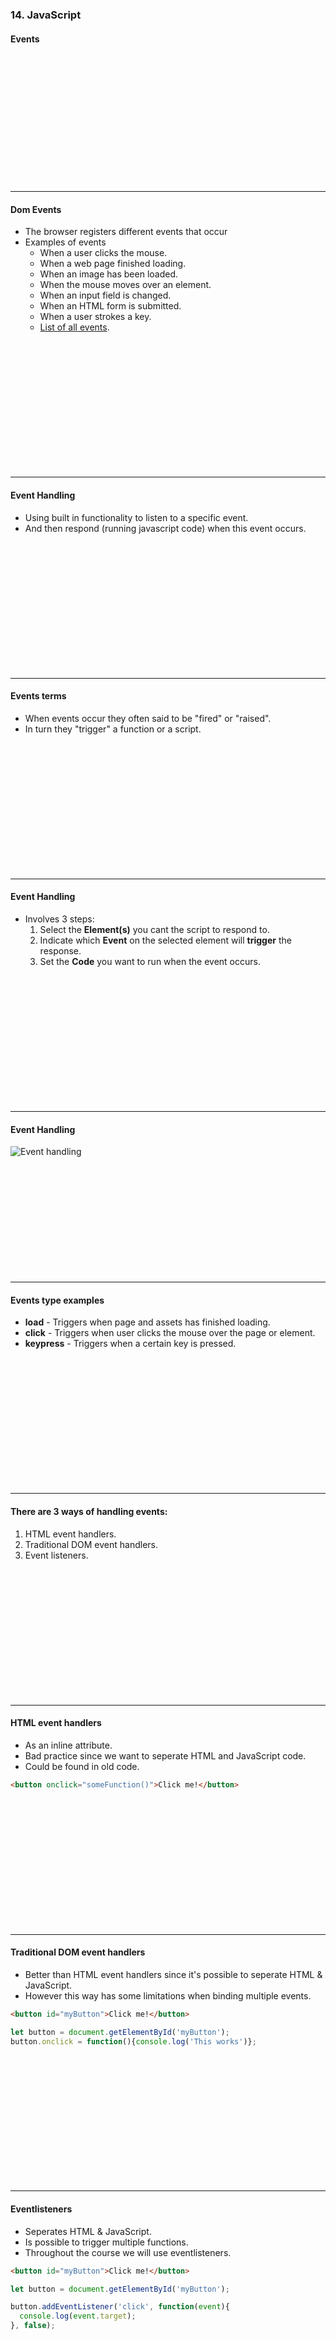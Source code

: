 ### 14. JavaScript
#### Events

&nbsp;

&nbsp;

&nbsp;

&nbsp;

&nbsp;

&nbsp;

&nbsp;

---

#### Dom Events
* The browser registers different events that occur
* Examples of events
  * When a user clicks the mouse.
  * When a web page finished loading.
  * When an image has been loaded.
  * When the mouse moves over an element.
  * When an input field is changed.
  * When an HTML form is submitted.
  * When a user strokes a key.
  * <a href="https://www.w3schools.com/tags/ref_eventattributes.asp">List of all events</a>.

&nbsp;

&nbsp;

&nbsp;

&nbsp;

&nbsp;

&nbsp;

&nbsp;

---

#### Event Handling
* Using built in functionality to listen to a specific event.
* And then respond (running javascript code) when this event occurs.

&nbsp;

&nbsp;

&nbsp;

&nbsp;

&nbsp;

&nbsp;

&nbsp;

---

#### Events terms
* When events occur they often said to be "fired" or "raised".
* In turn they "trigger" a function or a script.

&nbsp;

&nbsp;

&nbsp;

&nbsp;

&nbsp;

&nbsp;

&nbsp;

---

#### Event Handling
* Involves 3 steps:
  1. Select the **Element(s)** you cant the script to respond to.
  1. Indicate which **Event** on the selected element will **trigger** the response.
  1. Set the **Code** you want to run when the event occurs.

&nbsp;

&nbsp;

&nbsp;

&nbsp;

&nbsp;

&nbsp;

&nbsp;

---   


#### Event Handling
<img src="/media/javascript-images/javascript-14/eventSteps.png" alt="Event handling">
&nbsp;

&nbsp;

&nbsp;

&nbsp;

&nbsp;

&nbsp;

&nbsp;

---

####  Events type examples

* **load** - Triggers when page and assets has finished loading.
* **click** - Triggers when user clicks the mouse over the page or element.
* **keypress** - Triggers when a certain key is pressed.

&nbsp;

&nbsp;

&nbsp;

&nbsp;

&nbsp;

&nbsp;

&nbsp;

---

#### There are 3 ways of handling events:
1. HTML event handlers.
1. Traditional DOM event handlers.
1. Event listeners.

&nbsp;

&nbsp;

&nbsp;

&nbsp;

&nbsp;

&nbsp;

&nbsp;

---

####  HTML event handlers

* As an inline attribute.
* Bad practice since we want to seperate HTML and JavaScript code.
* Could be found in old code.

```HTML
<button onclick="someFunction()">Click me!</button>
```


&nbsp;

&nbsp;

&nbsp;

&nbsp;

&nbsp;

&nbsp;

&nbsp;

---

####  Traditional DOM event handlers

* Better than HTML event handlers since it's possible to seperate HTML & JavaScript.
* However this way has some limitations when binding multiple events.

```HTML
<button id="myButton">Click me!</button>
```

```JavaScript
let button = document.getElementById('myButton');
button.onclick = function(){console.log('This works')};
```

&nbsp;

&nbsp;

&nbsp;

&nbsp;

&nbsp;

&nbsp;

&nbsp;

---

####  Eventlisteners

* Seperates HTML & JavaScript.
* Is possible to trigger multiple functions.
* Throughout the course we will use eventlisteners.

```HTML
<button id="myButton">Click me!</button>
```

```JavaScript
let button = document.getElementById('myButton');

button.addEventListener('click', function(event){
  console.log(event.target);
}, false);
```

&nbsp;

&nbsp;

&nbsp;

&nbsp;

&nbsp;

&nbsp;

&nbsp;

---

####  ```addEventListener()```

* addEventListener takes 3 arguments
  1. Event type.
  2. Callback function (the function which gets called when the event occurs).
  3. Event flow (will be discussed late in the course).

```HTML
<button id="myButton">Click me!</button>
```

```JavaScript
function onButtonClicked (event) {
  console.log(event);
}

let button = document.getElementById('myButton');
button.addEventListener('click', onButtonClicked, false);
```

&nbsp;

&nbsp;

&nbsp;

&nbsp;

&nbsp;

&nbsp;

&nbsp;

---

####  The event object

* Is sent from every event as an argument.
* Contains information about the event that occured.
* Is an object with properties and methods like target, type, preventDefault etc.

```HTML
<button id="myButton">Click me!</button>
```

```JavaScript
function onButtonClicked (event) {
  console.log(event.target); // The element that was clicked (<button id="myButton">Button1</button>)*/
  console.log(event.type); // event type (click)*/
}

let button = document.getElementById('myButton');
button.addEventListener('click', onButtonClicked, false);
```

&nbsp;

&nbsp;

&nbsp;

&nbsp;

&nbsp;

&nbsp;

&nbsp;

---

#### DOMContentLoaded & Load events
    
* The DOMContentLoaded event is fired when the document has been completely loaded and parsed, without waiting for stylesheets, images.
* The load event can be used to detect a fully-loaded page.

```JavaScript
document.addEventListener('DOMContentLoaded', function() {
// code...
});

window.addEventListener('load', function() {
// code...
});
```

&nbsp;

&nbsp;

&nbsp;

&nbsp;

&nbsp;

&nbsp;

&nbsp;

---

#### Event capturing and bubbling
<img src="/media/javascript-images/javascript-14/bubbling.png" alt="event bubbling">

&nbsp;

&nbsp;

&nbsp;

&nbsp;

&nbsp;

&nbsp;

&nbsp;

---

####  ```preventDefault()``` and ```stopPropagation()```

```HTML
<button id="myButton">Click me!</button>
```

```JavaScript
function onButtonClicked (event) {
  event.preventDefault(); // prevent default behaviour
  event.stopPropagation(); // Stops the event from bubbling or capturing
}

let button = document.getElementById('myButton');
button.addEventListener('click', onButtonClicked);
```

&nbsp;

&nbsp;

&nbsp;

&nbsp;

&nbsp;

&nbsp;

&nbsp;

---

####  Stop listening to an event

```HTML
<button id="myButton">Click me!</button>
```

```JavaScript
function onButtonClicked (event) {
  console.log(event);
}

let button = document.getElementById('myButton');
button.addEventListener('click', onButtonClicked);

button.removeEventListener('click', onButtonClicked); // Stops listening
```

&nbsp;

&nbsp;

&nbsp;

&nbsp;

&nbsp;

&nbsp;

&nbsp;

---

####  Callbacks and "this"

* In an event, this refers to the element that received the event.

```HTML
<button id="myButton">Say name!</button>
```

```JavaScript
let person = {
  name: 'Jane Doe',
  sayName: function() {
    console.log(this.name);
  }
}

let button = document.getElementById('myButton');
button.addEventListener('click', person.sayName.bind(person));
```

&nbsp;

&nbsp;

&nbsp;

&nbsp;

&nbsp;

&nbsp;

&nbsp;

---

#### Single threaded
* One command at a time.
* JavaScript behaves in a single threaded manner.

&nbsp;

&nbsp;

&nbsp;

&nbsp;

&nbsp;

&nbsp;

&nbsp;

---

#### Synchronos execution
* One at a time.
* In the JavaScript runtime environment only one thing is happening at a time.

&nbsp;

&nbsp;

&nbsp;

&nbsp;

&nbsp;

&nbsp;

&nbsp;

---

#### The call stack
#### One thread -> one call stack -> one thing a the time

&nbsp;

&nbsp;

&nbsp;

&nbsp;

&nbsp;

&nbsp;

&nbsp;

---

#### The call stack
<img style="margin-top: 0px; width: 800px;" src="/media/javascript-images/javascript-14/callstack-1.png" alt="call stack">

&nbsp;

&nbsp;

&nbsp;

&nbsp;

&nbsp;

&nbsp;

&nbsp;

---
#### The call stack
<img style="margin-top: 0px; width: 800px;" src="/media/javascript-images/javascript-14/callstack-2.png" alt="call stack">

&nbsp;

&nbsp;

&nbsp;

&nbsp;

&nbsp;

&nbsp;

&nbsp;

---
#### The call stack
<img style="margin-top: 0px; width: 800px;" src="/media/javascript-images/javascript-14/callstack-3.png" alt="call stack">

&nbsp;

&nbsp;

&nbsp;

&nbsp;

&nbsp;

&nbsp;

&nbsp;

---
#### The call stack
<img style="margin-top: 0px; width: 800px;" src="/media/javascript-images/javascript-14/callstack-2.png" alt="call stack">

&nbsp;

&nbsp;

&nbsp;

&nbsp;

&nbsp;

&nbsp;

&nbsp;

---
#### The call stack
<img style="margin-top: 0px; width: 800px;" src="/media/javascript-images/javascript-14/callstack-1.png" alt="call stack">

&nbsp;

&nbsp;

&nbsp;

&nbsp;

&nbsp;

&nbsp;

&nbsp;

---
#### The call stack
<img style="margin-top: 0px; width: 800px;" src="/media/javascript-images/javascript-14/callstack-4.png" alt="call stack">

&nbsp;

&nbsp;

&nbsp;

&nbsp;

&nbsp;

&nbsp;

&nbsp;

---

#### But what about timeouts and other async stuff?
<p><a href="https://www.youtube.com/watch?v=8aGhZQkoFbQ">Movie time with Philip Roberts</a></p>

&nbsp;

&nbsp;

&nbsp;

&nbsp;

&nbsp;

&nbsp;

&nbsp;

---

#### <a href="http://latentflip.com/loupe/?code=JC5vbignYnV0dG9uJywgJ2NsaWNrJywgZnVuY3Rpb24gb25DbGljaygpIHsKICAgIHNldFRpbWVvdXQoZnVuY3Rpb24gdGltZXIoKSB7CiAgICAgICAgY29uc29sZS5sb2coJ1lvdSBjbGlja2VkIHRoZSBidXR0b24hJyk7ICAgIAogICAgfSwgMjAwMCk7Cn0pOwoKY29uc29sZS5sb2coIkhpISIpOwoKc2V0VGltZW91dChmdW5jdGlvbiB0aW1lb3V0KCkgewogICAgY29uc29sZS5sb2coIkNsaWNrIHRoZSBidXR0b24hIik7Cn0sIDUwMDApOwoKY29uc29sZS5sb2coIldlbGNvbWUgdG8gbG91cGUuIik7!!!PGJ1dHRvbj5DbGljayBtZSE8L2J1dHRvbj4%3D">Link to Loupe where you can see your JS in runtime</a>

&nbsp;

&nbsp;

&nbsp;

&nbsp;

&nbsp;

&nbsp;

&nbsp;

---

### <a href="https://github.com/SofthouseVxo/Education" target="_blank">Github examples!</a>